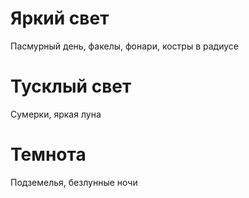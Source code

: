 
# Яркий свет
Пасмурный день, факелы, фонари, костры в радиусе

# Тусклый свет
Сумерки, яркая луна

# Темнота
Подземелья, безлунные ночи